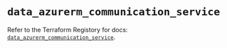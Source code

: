 # `data_azurerm_communication_service`

Refer to the Terraform Registory for docs: [`data_azurerm_communication_service`](https://registry.terraform.io/providers/hashicorp/azurerm/3.73.0/docs/data-sources/communication_service).
